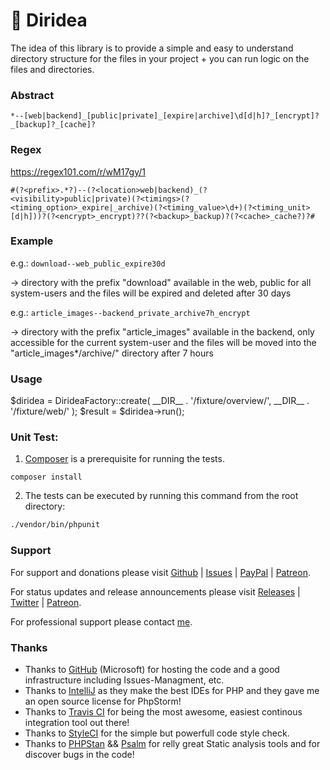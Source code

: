 
# :file_folder: Diridea

The idea of this library is to provide a simple and easy to understand directory structure for the files in your project + you can run logic on the files and directories.

### Abstract

```*--[web|backend]_[public|private]_[expire|archive]\d[d|h]?_[encrypt]?_[backup]?_[cache]?```

### Regex

https://regex101.com/r/wM17gy/1

```#(?<prefix>.*?)--(?<location>web|backend)_(?<visibility>public|private)(?<timings>(?<timing_option>_expire|_archive)(?<timing_value>\d+)(?<timing_unit>[d|h]))?(?<encrypt>_encrypt)??(?<backup>_backup)?(?<cache>_cache?)?#```

### Example

e.g.: ```download--web_public_expire30d```

-> directory with the prefix "download" available in the web, public for all system-users and the files will be expired and deleted after 30 days

e.g.: ```article_images--backend_private_archive7h_encrypt```

-> directory with the prefix "article_images" available in the backend, only accessible for the current system-user and the files will be moved into the "article_images*/archive/" directory after 7 hours

### Usage

$diridea = DirideaFactory::create(
\_\_DIR\_\_ . '/fixture/overview/',
\_\_DIR\_\_ . '/fixture/web/'
);
$result = $diridea->run();


### Unit Test:

1) [Composer](https://getcomposer.org) is a prerequisite for running the tests.

```
composer install
```

2) The tests can be executed by running this command from the root directory:

```bash
./vendor/bin/phpunit
```


### Support

For support and donations please visit [Github](https://github.com/voku/diridea/) | [Issues](https://github.com/voku/diridea/issues) | [PayPal](https://paypal.me/moelleken) | [Patreon](https://www.patreon.com/voku).

For status updates and release announcements please visit [Releases](https://github.com/voku/diridea/releases) | [Twitter](https://twitter.com/suckup_de) | [Patreon](https://www.patreon.com/voku/posts).

For professional support please contact [me](https://about.me/voku).

### Thanks

- Thanks to [GitHub](https://github.com) (Microsoft) for hosting the code and a good infrastructure including Issues-Managment, etc.
- Thanks to [IntelliJ](https://www.jetbrains.com) as they make the best IDEs for PHP and they gave me an open source license for PhpStorm!
- Thanks to [Travis CI](https://travis-ci.com/) for being the most awesome, easiest continous integration tool out there!
- Thanks to [StyleCI](https://styleci.io/) for the simple but powerfull code style check.
- Thanks to [PHPStan](https://github.com/phpstan/phpstan) && [Psalm](https://github.com/vimeo/psalm) for relly great Static analysis tools and for discover bugs in the code!
